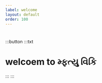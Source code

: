 ```yaml
---
label: welcome
layout: default
order: 100
---
```

# 

:::button
:::txt
# welcoem to મ્ફત્યુ વિકિ
::: 
:::